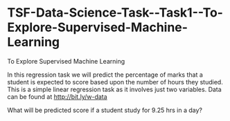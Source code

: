 # TSF-Data-Science-Task--Task1--To-Explore-Supervised-Machine-Learning

To Explore Supervised Machine Learning

In this regression task we will predict the percentage of marks that a student is expected to score based upon the number of hours they studied.
This is a simple linear regression task as it involves just two variables. Data can be found at http://bit.ly/w-data

What will be predicted score if a student study for 9.25 hrs in a day?
